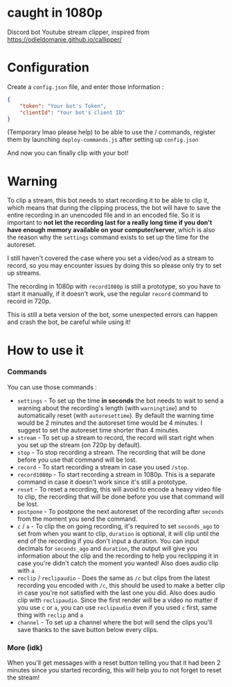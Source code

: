 # caught in 1080p
 Discord bot Youtube stream clipper, inspired from https://odieldomanie.github.io/callipper/
 
 
 # Configuration
Create a `config.json` file, and enter those information :

```json
{
    "token": "Your bot's Token",
    "clientId": "Your bot's client ID"
}
```

(Temporary lmao please help) to be able to use the / commands, register them by launching `deploy-commands.js` after setting up `config.json`

And now you can finally clip with your bot!

# Warning
To clip a stream, this bot needs to start recording it to be able to clip it, which means that during the clipping process, the bot will have to save the entire recording in an unencoded file and in an encoded file. So it is important to **not let the recording last for a really long time if you don't have enough memory available on your computer/server**, which is also the reason why the `settings` command exists to set up the time for the autoreset.

I still haven't covered the case where you set a video/vod as a stream to record, so you may encounter issues by doing this so please only try to set up streams.

The recording in 1080p with `record1080p` is still a prototype, so you have to start it manually, if it doesn't work, use the regular `record` command to record in 720p.

This is still a beta version of the bot, some unexpected errors can happen and crash the bot, be careful while using it!

# How to use it
### Commands
You can use those commands :

* `settings` - To set up the time **in seconds** the bot needs to wait to send a warning about the recording's length (with `warningtime`) and to automatically reset (with `autoresettime`). By default the warning time would be 2 minutes and the autoreset time would be 4 minutes. I suggest to set the autoreset time shorter than 4 minutes.
* `stream` - To set up a stream to record, the record will start right when you set up the stream (on 720p by default).
* `stop` - To stop recording a stream. The recording that will be done before you use that command will be lost.
* `record` - To start recording a stream in case you used `/stop`.
* `record1080p` - To start recording a stream in 1080p. This is a separate command in case it doesn't work since it's still a prototype.
* `reset` - To reset a recording, this will avoid to encode a heavy video file to clip, the recording that will be done before you use that command will be lost.
* `postpone` - To postpone the next autoreset of the recording after `seconds` from the moment you send the command.
* `c` / `a` - To clip the on going recording, it's required to set `seconds_ago` to set from when you want to clip, `duration` is optional, it will clip until the end of the recording if you don't input a duration. You can input decimals for `seconds_ago` and `duration`, the output will give you information about the clip and the recording to help you reclipping it in case you're didn't catch the moment you wanted! Also does audio clip with `a`
* `reclip` / `reclipaudio` - Does the same as `/c` but clips from the latest recording you encoded with `/c`, this should be used to make a better clip in case you're not satisfied with the last one you did. Also does audio clip with `reclipaudio`. Since the first render will be a video no matter if you use `c` or `a`, you can use `reclipaudio` even if you used `c` first, same thing with `reclip` and `a` 
* `channel` - To set up a channel where the bot will send the clips you'll save thanks to the save button below every clips.


### More (idk)
When you'll get messages with a reset button telling you that it had been 2 minutes since you started recording, this will help you to not forget to reset the stream!
